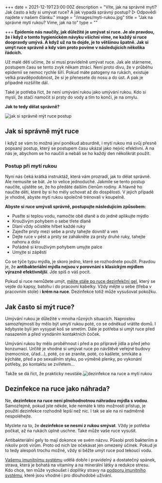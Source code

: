 +++
date = 2021-12-19T23:00:00Z
description = "Víte, jak na správné mytí? Jak často a kdy si umývat ruce? A jak vypadá správný postup? ▷ Odpovědi najdete v našem článku."
image = "/images/myti-rukou.jpg"
title = "Jak na správné mytí rukou? Víme, jak na to"
type = ""

+++
**Epidemie nás naučily, jak důležité je umývat si ruce. Je ale pravdou, že i když o tomto hygienickém návyku všichni víme, ne každý si ruce doopravdy umývá. A když už na to dojde, je to většinou špatně. Jak si umýt ruce správně a kdy vám proto povíme v následujících několika řádcích.**

Už malé děti učíme, že si musí pravidelně umývat ruce. Jak ale stárneme, postupem času se tento zvyk někam ztrácí. Není proto divu, že v průběhu epidemií se nemoc rychle šíří. Pokud máte patogeny na rukách, existuje velká pravděpodobnost, že si je přenesete do nosu a do úst. A pak je případně rozšíříte dál.

Také je potřeba říct, že není umývání rukou jako umývání rukou. Kdo si myslí, že stačí namočit si prsty do vody a tím to končí, je na omylu.

**Jak to tedy dělat správně?**

![jak si správně mýt ruce postup](/images/jak-si-spravne-myt-ruce-postup.jpg)

## Jak si správně mýt ruce

I když se vám to možná jeví poněkud absurdně, i mytí rukou má svůj přesně popsaný postup, který se postupem času ukázal jako nejvíc efektivní. A na nás je, abychom se ho naučili a nebáli se ho každý den několikrát použít.

### Postup při mytí rukou

Nyní nás čeká krátká instruktáž, která vám prozradí, jak to dělat správně. Ale nemusíte se bát. Je to velice jednoduché. Jakmile se tento postup naučíte, ujistěte se, že ho předáte dalším členům rodiny. A hlavně ho naučíte děti, které by si ho měly uchovat až do dospělosti. V jejich případě je vhodné, abyste mytí rukou společně trénovali v koupelně.

**Abyste si ruce umývali správně, postupujte následujícím způsobem:**

* Pusťte si teplou vodu, namočte obě dlaně a do jedné aplikujte mýdlo
* Krouživým pohybem o sebe třete dlaně
* Dlaní vždy očistěte hřbet každé ruky
* Zajeďte prsty mezi sebe a prsty tahejte dovnitř a ven
* Dejte ruce v pěst a prsty se zahákněte za prsty druhé ruky, tahejte nahoru a dolu
* Pořádně si krouživým pohybem umyjte palce
* Umyjte si zápěstí

Co se týče typu mýdla, je skoro jedno, které se rozhodnete použít. Pravdou je, že **antibakteriální mýdla nejsou v porovnání s klasickým mýdlem výrazně efektivnější**. Jde spíš o váš pocit.

Pokud si ruce nemůžete umýt, [mějte stále po ruce dezinfekční gel](https://www.oslabenaimunita.cz/blog/dezinfekce-rukou-vite-jak-ji-spravne-pouzivat/), který se vejde do kapsy, batohu i do pracovní kabelky. Vždy mějte u sebe (třeba v pracovním stole) i **krém na ruce**. Dezinfekce totiž může vysušovat pokožku.

## Jak často si mýt ruce?

Umývání rukou je důležité v mnoha různých situacích. Naprostou samozřejmostí by mělo být umytí rukou poté, co se odněkud vrátíte domů. I kdybyste byli jen vysypat koš se smetím. Dále je potřeba si umýt ruce před nasazením a před vyndáním kontaktních čoček.

Umývání rukou by mělo proběhnout i před a po přípravě jídla a před jeho konzumací. Určitě je vhodné si umývat ruce po návštěvě veřejné budovy (nemocnice, úřad…), poté, co se zraníte, poté, co kašlete, smrkáte a kýcháte, před a po sexuálním styku, po výměně plenky, po vykonání potřeby, po kontaktu se zvířetem…

Takže se dá říct, že prakticky neustále.![dezinfekce na ruce a mytí rukou](/images/dezinfekce-na-ruce-a-myti-rukou.jpg)

## Dezinfekce na ruce jako náhrada?

Ne, **dezinfekce na ruce není plnohodnotnou náhradou mýdla s vodou**. Samozřejmě, pokud jste někde, kde nemáte k této možnosti přístup, je použití dezinfekce rozhodně lepší než nic. I tak se ale na ni nadměrně nespoléhejte.

Myslete na to, že **dezinfekce se nesmí z rukou smývat**. Vždy je potřeba počkat, až na rukách úplně uschne. Také může vaše ruce vysušit.

Antibakteriální gely to mají dokonce ve svém názvu. Působí proti bakteriím a nikoliv proti virům. Proto od nich lze očekávat jen omezený účinek. Pokud je to tedy alespoň trochu možné, vždy si běžte umýt ruce pod tekoucí vodu.

[Vašemu imunitnímu systému](https://www.oslabenaimunita.cz/imunitni-system-vite-jak-funguje/) udělá dobře i pravidelný a dostatečný spánek, strava, která je bohatá na vitamíny a na minerální látky a redukce stresu. Kdo chce, ten může vyzkoušet i doplňky stravy na [podporu imunitního systému](https://www.oslabenaimunita.cz/5-ucinnych-tipu-na-posileni-imunity/), které jsou vhodné i pro dlouhodobé užívání.